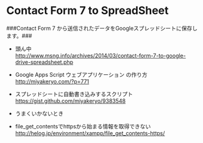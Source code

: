 Contact Form 7 to SpreadSheet
====================
###Contact Form 7 から送信されたデータをGoogleスプレッドシートに保存します。###

* 頭ん中  
 http://www.msng.info/archives/2014/03/contact-form-7-to-google-drive-spreadsheet.php

* Google Apps Script ウェブアプリケーション の作り方  
 http://miyakeryo.com/?p=771

* スプレッドシートに自動書き込みするスクリプト  
 https://gist.github.com/miyakeryo/9383548

* うまくいかないとき
 * file_get_contentsでhttpsから始まる情報を取得できない  
  http://helog.jp/environment/xampp/file_get_contents-https/
